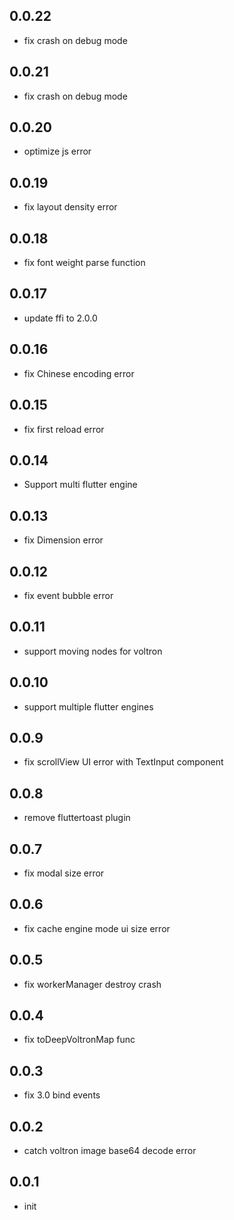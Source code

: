 ## 0.0.22

- fix crash on debug mode

## 0.0.21

- fix crash on debug mode

## 0.0.20

- optimize js error

## 0.0.19

- fix layout density error

## 0.0.18

- fix font weight parse function

## 0.0.17

- update ffi to 2.0.0

## 0.0.16

- fix Chinese encoding error

## 0.0.15

- fix first reload error

## 0.0.14

- Support multi flutter engine

## 0.0.13

- fix Dimension error

## 0.0.12

- fix event bubble error

## 0.0.11

- support moving nodes for voltron

## 0.0.10

- support multiple flutter engines

## 0.0.9

- fix scrollView UI error with TextInput component

## 0.0.8

- remove fluttertoast plugin

## 0.0.7

- fix modal size error

## 0.0.6

- fix cache engine mode ui size error

## 0.0.5

- fix workerManager destroy crash

## 0.0.4

- fix toDeepVoltronMap func

## 0.0.3

- fix 3.0 bind events

## 0.0.2

- catch voltron image base64 decode error

## 0.0.1

- init

